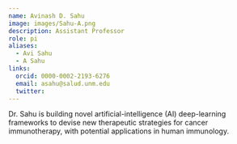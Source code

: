 ```yaml
---
name: Avinash D. Sahu
image: images/Sahu-A.png
description: Assistant Professor
role: pi
aliases:
  - Avi Sahu
  - A Sahu
links:
  orcid: 0000-0002-2193-6276
  email: asahu@salud.unm.edu
  twitter: 
---
```


Dr. Sahu is building novel artificial-intelligence (AI) deep-learning frameworks to devise new therapeutic strategies for cancer immunotherapy, with potential applications in human immunology.

